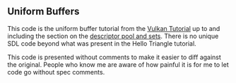 Uniform Buffers
--------

This code is the uniform buffer tutorial from the 
[Vulkan Tutorial](https://vulkan-tutorial.com) up to and including the section 
on the [descriptor pool and sets](https://vulkan-tutorial.com/Uniform_buffers/Descriptor_pool_and_sets). 
There is no unique SDL code beyond what was present in the Hello Triangle 
tutorial.

This code is presented without comments to make it easier to diff against the 
original.  People who know me are aware of how painful it is for me to let code 
go without spec comments.